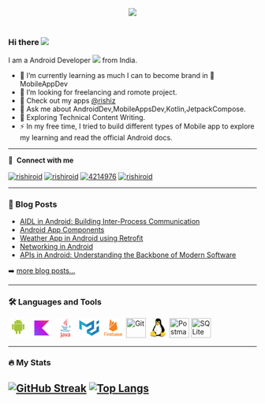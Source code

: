 <div id="header" align="center"><img src="https://media.giphy.com/media/mWK6qsWFY6w5xMKG5D/giphy.gif" width="250"/></div>
<div align="center"><img src="https://komarev.com/ghpvc/?username=rishiroid&style=flat-square&color=blue" alt=""/></div>  

### Hi there <a href="https://rishiz.net/"><img src="https://media.giphy.com/media/hvRJCLFzcasrR4ia7z/giphy.gif" width="5%"></a>
I am a Android Developer <img src="https://media.giphy.com/media/WUlplcMpOCEmTGBtBW/giphy.gif" width="30"> from India.
- 🌱 I’m currently learning as much I can to become brand in 📱MobileAppDev
- 🤔 I’m looking for freelancing and romote project.
- 📱 Check out my apps [@rishiz](https://rishiz.net/portfolio/)
- 💬 Ask me about AndroidDev,MobileAppsDev,Kotlin,JetpackCompose.
- 📙 Exploring Technical Content Writing.
- ⚡ In my free time, I tried to build different types of Mobile app to explore my learning and read the official Android docs.
---
🔗 &nbsp;**Connect with me**
<p align="left">
<a href="https://rishiz.net" target="blank"><img align="center" src="http://rishiz.net/wp-content/uploads/2023/11/Website-Logo-modified.png" alt="rishiroid" height="35" width="35" /></a>
<a href="https://linkedin.com/in/rushi-ra" target="blank"><img align="center" src="https://raw.githubusercontent.com/rahuldkjain/github-profile-readme-generator/master/src/images/icons/Social/linked-in-alt.svg" alt="rishiroid" height="30" width="40" /></a>
<a href="" target="blank"><img align="center" src="https://raw.githubusercontent.com/rahuldkjain/github-profile-readme-generator/master/src/images/icons/Social/stack-overflow.svg" alt="4214976" height="30" width="40" /></a>
<a href="" target="blank"><img align="center" src="https://raw.githubusercontent.com/rahuldkjain/github-profile-readme-generator/master/src/images/icons/Social/instagram.svg" alt="rishiroid" height="30" width="40" /></a>

---  
### :orange_book: Blog Posts 
<!-- BLOG-POST-LIST:START -->
- [AIDL in Android: Building Inter-Process Communication](https://rishiz.net/aidl-in-android-building-inter-process-communication/)
- [Android App Components](https://rishiz.net/android-app-components/)
- [Weather App in Android using Retrofit](https://rishiz.net/weather-app-in-android-using-retrofit/)
- [Networking in Android](https://rishiz.net/https-rishiz-net-networking-in-android/)
- [APIs in Android: Understanding the Backbone of Modern Software](https://rishiz.net/apis-in-android-understanding-the-backbone-of-modern-software/)
<!-- BLOG-POST-LIST:END -->
➡️ [more blog posts...](https://rishiz.net/)
 
  ---
  ### :hammer_and_wrench: Languages and Tools
<div>
  <img src="https://github.com/devicons/devicon/blob/master/icons/android/android-original-wordmark.svg" title="Java" alt="Java" width="40" height="40"/>&nbsp;
  <img src="https://github.com/devicons/devicon/blob/master/icons/kotlin/kotlin-original.svg" title="Kotlin" alt="Java" width="40" height="40"/>&nbsp;
  <img src="https://github.com/devicons/devicon/blob/master/icons/java/java-original-wordmark.svg" title="Java" alt="Java" width="40" height="40"/>&nbsp;
  <img src="https://github.com/devicons/devicon/blob/master/icons/materialui/materialui-original.svg" title="Material UI" alt="Material UI" width="40" height="40"/>&nbsp;
  <img src="https://github.com/devicons/devicon/blob/master/icons/firebase/firebase-plain-wordmark.svg" title="Firebase" alt="Firebase" width="40" height="40"/>&nbsp;
  <img src="https://www.vectorlogo.zone/logos/git-scm/git-scm-icon.svg" title="Git" **alt="Git" width="40" height="40"/>
  <img src="https://raw.githubusercontent.com/devicons/devicon/master/icons/linux/linux-original.svg" title="Linux" **alt="Linux" width="40" height="40"/>
  <img src="https://www.vectorlogo.zone/logos/getpostman/getpostman-icon.svg" title="Postman" **alt="Postman" width="40" height="40"/>
  <img src="https://www.vectorlogo.zone/logos/sqlite/sqlite-icon.svg" title="SQLite" **alt="SQLite" width="40" height="40"/>
</div>

---
### :fire: My Stats 
[![GitHub Streak](https://github-readme-streak-stats.herokuapp.com?user=rishiroid&theme=github-dark)](https://git.io/streak-stats)
[![Top Langs](https://github-readme-stats.vercel.app/api/top-langs/?username=rishiroid&layout=compact&theme=vision-friendly-dark)](https://github.com/anuraghazra/github-readme-stats)
---



<!--
**rishiroid/rishiroid** is a ✨ _special_ ✨ repository because its `README.md` (this file) appears on your GitHub profile.

Here are some ideas to get you started:

- 🔭 I’m currently working on ...
- 🌱 I’m currently learning ...
- 👯 I’m looking to collaborate on ...
- 🤔 I’m looking for help with ...
- 💬 Ask me about ...
- 📫 How to reach me: ...
- 😄 Pronouns: ...
- ⚡ Fun fact: ...
-->
